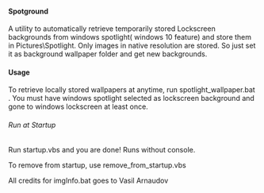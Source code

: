 <h4>Spotground</h4>
<p>A utility to automatically retrieve temporarily stored Lockscreen backgrounds from windows spotlight( windows 10 feature) and store them in Pictures\Spotlight. Only images in
native resolution are stored. So just set it as background wallpaper folder and get new backgrounds.

<h4>Usage</h4>
<p>To retrieve locally stored wallpapers at anytime, run spotlight_wallpaper.bat . You must have windows spotlight selected as lockscreen background and gone to windows lockscreen at least once.

<h6>Run at Startup</h4>
<p>Run startup.vbs and you are done! Runs without console.</p1>
<p>To remove from startup, use remove_from_startup.vbs</p1>
<p>All credits for imgInfo.bat goes to Vasil Arnaudov 
